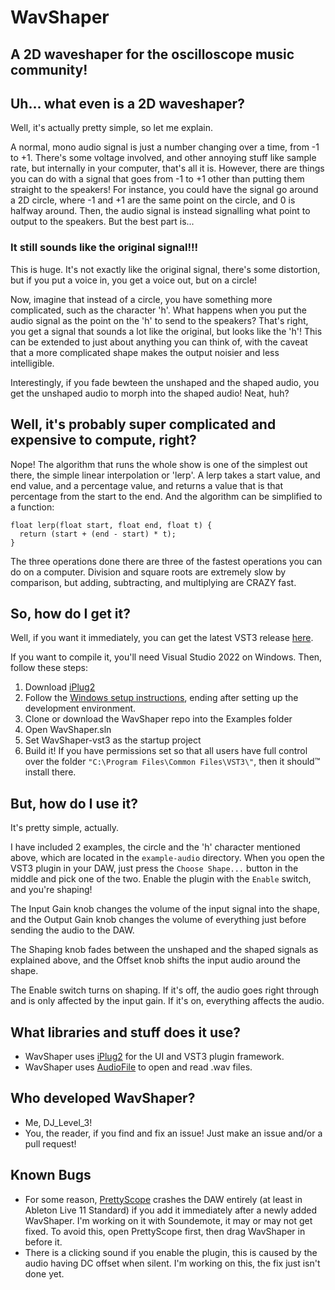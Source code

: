 # WavShaper
A 2D waveshaper for the oscilloscope music community!
--------

## Uh... what even is a 2D waveshaper?

Well, it's actually pretty simple, so let me explain.

A normal, mono audio signal is just a number changing over a time, from -1 to +1. There's some voltage involved, and other annoying stuff like sample rate, but internally in your computer, that's all it is. However, there are things you can do with a signal that goes from -1 to +1 other than putting them straight to the speakers! For instance, you could have the signal go around a 2D circle, where -1 and +1 are the same point on the circle, and 0 is halfway around. Then, the audio signal is instead signalling what point to output to the speakers. But the best part is...

### It still sounds like the original signal!!!

This is huge. It's not exactly like the original signal, there's some distortion, but if you put a voice in, you get a voice out, but on a circle!

Now, imagine that instead of a circle, you have something more complicated, such as the character 'h'. What happens when you put the audio signal as the point on the 'h' to send to the speakers? That's right, you get a signal that sounds a lot like the original, but looks like the 'h'! This can be extended to just about anything you can think of, with the caveat that a more complicated shape makes the output noisier and less intelligible.

Interestingly, if you fade bewteen the unshaped and the shaped audio, you get the unshaped audio to morph into the shaped audio! Neat, huh?

## Well, it's probably super complicated and expensive to compute, right?

Nope! The algorithm that runs the whole show is one of the simplest out there, the simple linear interpolation or 'lerp'. A lerp takes a start value, and end value, and a percentage value, and returns a value that is that percentage from the start to the end. And the algorithm can be simplified to a function:

```
float lerp(float start, float end, float t) {
  return (start + (end - start) * t);
}
```

The three operations done there are three of the fastest operations you can do on a computer. Division and square roots are extremely slow by comparison, but adding, subtracting, and multiplying are CRAZY fast.

## So, how do I get it?
Well, if you want it immediately, you can get the latest VST3 release [here](https://github.com/DJLevel3/WavShaper/releases/latest).

If you want to compile it, you'll need Visual Studio 2022 on Windows. Then, follow these steps:
1. Download [iPlug2](https://github.com/iPlug2/iPlug2)
2. Follow the [Windows setup instructions](https://github.com/iPlug2/iPlug2/wiki/02_Getting_started_windows), ending after setting up the development environment.
3. Clone or download the WavShaper repo into the Examples folder
4. Open WavShaper.sln
5. Set WavShaper-vst3 as the startup project
6. Build it! If you have permissions set so that all users have full control over the folder `"C:\Program Files\Common Files\VST3\"`, then it should™ install there.

## But, how do I use it?
It's pretty simple, actually.

I have included 2 examples, the circle and the 'h' character mentioned above, which are located in the `example-audio` directory. When you open the VST3 plugin in your DAW, just press the `Choose Shape...` button in the middle and pick one of the two. Enable the plugin with the `Enable` switch, and you're shaping!

The Input Gain knob changes the volume of the input signal into the shape, and the Output Gain knob changes the volume of everything just before sending the audio to the DAW.

The Shaping knob fades between the unshaped and the shaped signals as explained above, and the Offset knob shifts the input audio around the shape.

The Enable switch turns on shaping. If it's off, the audio goes right through and is only affected by the input gain. If it's on, everything affects the audio.

## What libraries and stuff does it use?

- WavShaper uses [iPlug2](https://github.com/iPlug2/iPlug2) for the UI and VST3 plugin framework.
- WavShaper uses [AudioFile](https://github.com/adamstark/AudioFile) to open and read .wav files.

## Who developed WavShaper?
- Me, DJ_Level_3!
- You, the reader, if you find and fix an issue! Just make an issue and/or a pull request!

## Known Bugs
- For some reason, [PrettyScope](https://www.soundemote.com/plugins/prettyscope) crashes the DAW entirely (at least in Ableton Live 11 Standard) if you add it immediately after a newly added WavShaper. I'm working on it with Soundemote, it may or may not get fixed. To avoid this, open PrettyScope first, then drag WavShaper in before it.
- There is a clicking sound if you enable the plugin, this is caused by the audio having DC offset when silent. I'm working on this, the fix just isn't done yet.
